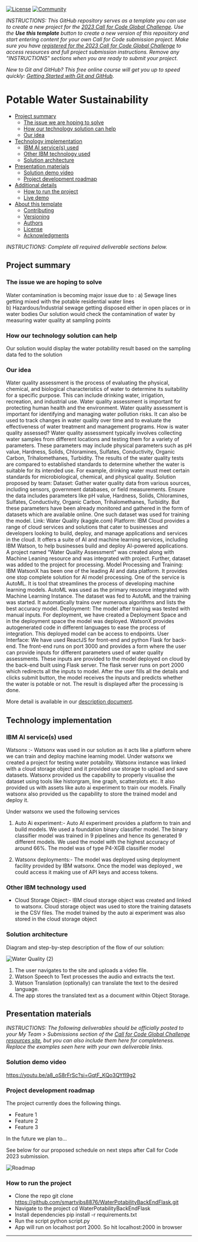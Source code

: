 [![License](https://img.shields.io/badge/License-Apache2-blue.svg)](https://www.apache.org/licenses/LICENSE-2.0) [![Community](https://img.shields.io/badge/Join-Community-blue)](https://developer.ibm.com/callforcode/solutions/projects/get-started/)

_INSTRUCTIONS: This GitHub repository serves as a template you can use to create a new project for the [2023 Call for Code Global Challenge](https://developer.ibm.com/callforcode/global-challenge/). Use the **Use this template** button to create a new version of this repository and start entering content for your own Call for Code submission project. Make sure you have [registered for the 2023 Call for Code Global Challenge](https://developer.ibm.com/callforcode/global-challenge/register/) to access resources and full project submission instructions. Remove any "INSTRUCTIONS" sections when you are ready to submit your project._

_New to Git and GitHub? This free online course will get you up to speed quickly: [Getting Started with Git and GitHub](https://www.coursera.org/learn/getting-started-with-git-and-github)_.

# Potable Water Sustainability


- [Project summary](#project-summary)
  - [The issue we are hoping to solve](#the-issue-we-are-hoping-to-solve)
  - [How our technology solution can help](#how-our-technology-solution-can-help)
  - [Our idea](#our-idea)
- [Technology implementation](#technology-implementation)
  - [IBM AI service(s) used](#ibm-ai-services-used)
  - [Other IBM technology used](#other-ibm-technology-used)
  - [Solution architecture](#solution-architecture)
- [Presentation materials](#presentation-materials)
  - [Solution demo video](#solution-demo-video)
  - [Project development roadmap](#project-development-roadmap)
- [Additional details](#additional-details)
  - [How to run the project](#how-to-run-the-project)
  - [Live demo](#live-demo)
- [About this template](#about-this-template)
  - [Contributing](#contributing)
  - [Versioning](#versioning)
  - [Authors](#authors)
  - [License](#license)
  - [Acknowledgments](#acknowledgments)

_INSTRUCTIONS: Complete all required deliverable sections below._

## Project summary

### The issue we are hoping to solve

Water contamination is becoming major issue due to :
a) Sewage lines getting mixed with the potable residential water lines  
b) Hazardous/Industrial sewage getting disposed either in open places or in water bodies 
Our solution would check the contamination of water by measuring water quality at sampling points

### How our technology solution can help

Our solution would display the water potability result based on the sampling data fed to the solution

### Our idea

Water quality assessment is the process of evaluating the physical, chemical, and biological characteristics of water to determine its suitability for a specific purpose. This can include drinking water, irrigation, recreation, and industrial use. Water quality assessment is important for protecting human health and the environment.
Water quality assessment is important for identifying and managing water pollution risks. It can also be used to track changes in water quality over time and to evaluate the effectiveness of water treatment and management programs.
How is water quality assessed?
Water quality assessment typically involves collecting water samples from different locations and testing them for a variety of parameters. These parameters may include physical parameters such as pH value, Hardness, Solids, Chloramines, Sulfates, Conductivity, Organic Carbon, Trihalomethanes, Turbidity.
The results of the water quality tests are compared to established standards to determine whether the water is suitable for its intended use. For example, drinking water must meet certain standards for microbiological, chemical, and physical quality.
Solution proposed by team:
Dataset: Gather water quality data from various sources, including sensors, government databases, or field measurements. Ensure the data includes parameters like pH value, Hardness, Solids, Chloramines, Sulfates, Conductivity, Organic Carbon, Trihalomethanes, Turbidity. But these parameters have been already monitored and gathered in the form of datasets which are available online. One such dataset was used for training the model. Link: Water Quality (kaggle.com)
Platform: IBM Cloud provides a range of cloud services and solutions that cater to businesses and developers looking to build, deploy, and manage applications and services in the cloud. It offers a suite of AI and machine learning services, including IBM Watson, to help businesses build and deploy AI-powered applications. A project named “Water Quality Assessment” was created along with Machine Leaning resource and was integrated with project. Further, dataset was added to the project for processing. 
Model Processing and Training: IBM WatsonX has been one of the leading AI and data platform. It provides one stop complete solution for AI model processing. One of the service is AutoML. It is tool that streamlines the process of developing machine learning models. AutoML was used as the primary resource integrated with Machine Learning Instance. The dataset was fed to AutoML and the training was started. It automatically trains over numerous algorithms and lists the best accuracy model.
Deployment: The model after training was tested with manual inputs. For deployment, we have created a Deployment Space and in the deployment space the model was deployed. WatsonX provides autogenerated code in different languages to ease the process of integration. This deployed model can be access to endpoints.
User Interface: We have used ReactJS for front-end and python Flask for back-end. The front-end runs on port 3000 and provides a form where the user can provide inputs for different parameters used of water quality assessments. These inputs are provided to the model deployed on cloud by the back-end built using Flask server. The flask server runs on port 2000 which redirects all the inputs to model. After the user fills all the details and clicks submit button, the model receives the inputs and predicts whether the water is potable or not. The result is displayed after the processing is done.

More detail is available in our [description document](./docs/DESCRIPTION.md).

## Technology implementation

### IBM AI service(s) used

Watsonx :-
Watsonx was used in our solution as it acts like a platform where we can train and deploy machine learning model. Under watsonx we created a project for testing water potability. Watsonx instance was linked with a cloud storage object  and it provided use storage to upload and save datasets. Watsonx provided us the capability to properly visualise the dataset using tools like historgram, line graph, scatterplots etc. It also provided us with assets like auto ai experiment to train our models. Finally watsonx also provided us the capability to store the trained model and deploy it.

 

Under watsonx we used the following services

 

1. Auto Ai experiment:- Auto AI experiment provides a platform to train and build models. We used a foundation binary classifier model. The binary classifier   model was trained in 9 pipelines and hence its generated 9 different models. We used the model with the highest accuracy of around 66%. The model was of type P4-XGB classifier model

 

2. Watsonx deployments:- The model was deployed using deployment facility provided by IBM watsonx. Once the model was deployed , we could access it making use of API keys and access tokens.


### Other IBM technology used

- Cloud Storage Object:- IBM cloud storage object was created and linked to watsonx. Cloud storage object was used to store the training datasets ie the CSV files. The model trained by the auto ai experiment was also stored in the cloud storage object

### Solution architecture

Diagram and step-by-step description of the flow of our solution:

![Water Quality (2)](https://github.com/Aman-Surkar/Potable-Water-Sustainability/assets/99606590/8f12fa75-f27b-4bee-97e1-07c1334cb522)

1. The user navigates to the site and uploads a video file.
2. Watson Speech to Text processes the audio and extracts the text.
3. Watson Translation (optionally) can translate the text to the desired language.
4. The app stores the translated text as a document within Object Storage.

## Presentation materials

_INSTRUCTIONS: The following deliverables should be officially posted to your My Team > Submissions section of the [Call for Code Global Challenge resources site](https://cfc-prod.skillsnetwork.site/), but you can also include them here for completeness. Replace the examples seen here with your own deliverable links._

### Solution demo video

https://youtu.be/a8_oS8rFrSc?si=GqtF_KQo3QYfI9g2

### Project development roadmap

The project currently does the following things.

- Feature 1
- Feature 2
- Feature 3

In the future we plan to...

See below for our proposed schedule on next steps after Call for Code 2023 submission.

![Roadmap](./images/roadmap.jpg)


### How to run the project

- Clone the repo git clone https://github.com/smartvibs8876/WaterPotabilityBackEndFlask.git
- Navigate to the project cd WaterPotabilityBackEndFlask
- Install dependencies pip install -r requirements.txt
- Run the script python script.py
- App will run on localhost port 2000. So hit localhost:2000 in browser

---


